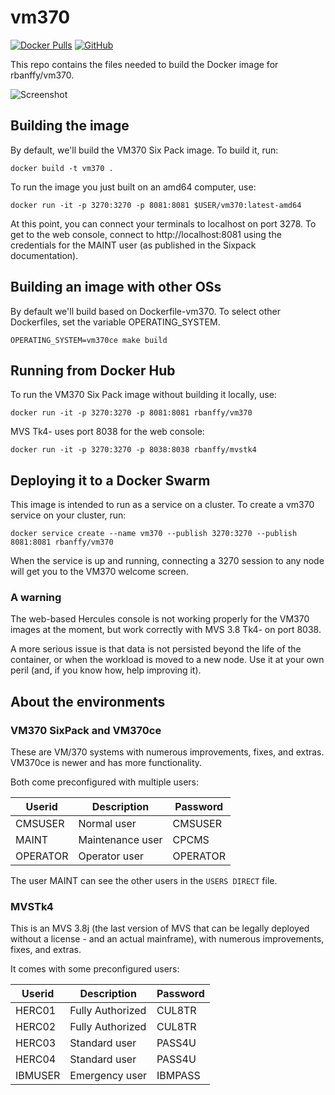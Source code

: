 # vm370

[![Docker Pulls](https://img.shields.io/docker/pulls/rbanffy/vm370.svg)](https://hub.docker.com/r/rbanffy/vm370/)
[![GitHub](https://img.shields.io/github/license/rbanffy/vm370.svg)](https://github.com/rbanffy/vm370)

This repo contains the files needed to build the Docker image for rbanffy/vm370.

![Screenshot](https://raw.githubusercontent.com/wiki/rbanffy/vm370/screenshot.png)

## Building the image

By default, we'll build the VM370 Six Pack image. To build it, run:

```shell
docker build -t vm370 .
```

To run the image you just built on an amd64 computer, use:

```shell
docker run -it -p 3270:3270 -p 8081:8081 $USER/vm370:latest-amd64
```

At this point, you can connect your terminals to localhost on port 3278. To
get to the web console, connect to http://localhost:8081 using the credentials
for the MAINT user (as published in the Sixpack documentation).

## Building an image with other OSs

By default we'll build based on Dockerfile-vm370. To select other Dockerfiles,
set the variable OPERATING_SYSTEM.

```shell
OPERATING_SYSTEM=vm370ce make build
```

## Running from Docker Hub

To run the VM370 Six Pack image without building it locally, use:

```shell
docker run -it -p 3270:3270 -p 8081:8081 rbanffy/vm370
```

MVS Tk4- uses port 8038 for the web console:

```shell
docker run -it -p 3270:3270 -p 8038:8038 rbanffy/mvstk4
```

## Deploying it to a Docker Swarm

This image is intended to run as a service on a cluster. To create a vm370
service on your cluster, run:

```shell
docker service create --name vm370 --publish 3270:3270 --publish 8081:8081 rbanffy/vm370
```

When the service is up and running, connecting a 3270 session to any node will
get you to the VM370 welcome screen.

### A warning

The web-based Hercules console is not working properly for the VM370 images at
the moment, but work correctly with MVS 3.8 Tk4- on port 8038.

A more serious issue is that data is not persisted beyond the life of the
container, or when the workload is moved to a new node. Use it at your own
peril (and, if you know how, help improving it).

## About the environments

### VM370 SixPack and VM370ce

These are VM/370 systems with numerous improvements, fixes, and extras. VM370ce is newer and has more functionality.

Both come preconfigured with multiple users:

|Userid|Description|Password|
|------|-----------|--------|
|CMSUSER|Normal user|CMSUSER|
|MAINT|Maintenance user|CPCMS|
|OPERATOR|Operator user|OPERATOR|

The user MAINT can see the other users in the `USERS DIRECT` file.

### MVSTk4

This is an MVS 3.8j (the last version of MVS that can be legally deployed without a license - and an actual mainframe), with numerous improvements, fixes, and extras.

It comes with some preconfigured users:

|Userid|Description|Password|
|------|-----------|--------|
|HERC01|Fully Authorized|CUL8TR|
|HERC02|Fully Authorized|CUL8TR|
|HERC03|Standard user|PASS4U|
|HERC04|Standard user|PASS4U|
|IBMUSER|Emergency user|IBMPASS|
